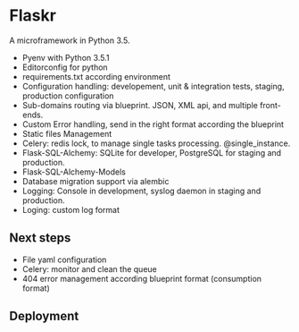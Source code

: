 # Flaskr

A microframework in Python 3.5.

* Pyenv with Python 3.5.1
* Editorconfig for python
* requirements.txt according environment
* Configuration handling: developement, unit & integration tests, staging, production configuration
* Sub-domains routing via blueprint. JSON, XML api, and multiple front-ends.
* Custom Error handling, send in the right format according the blueprint
* Static files Management
* Celery: redis lock, to manage single tasks processing. @single_instance.
* Flask-SQL-Alchemy: SQLite for developer, PostgreSQL for staging and production. 
* Flask-SQL-Alchemy-Models
* Database migration support via alembic
* Logging: Console in development, syslog daemon in staging and production.
* Loging: custom log format


## Next steps
* File yaml configuration
* Celery: monitor and clean the queue
* 404 error management according blueprint format (consumption format)


## Deployment
